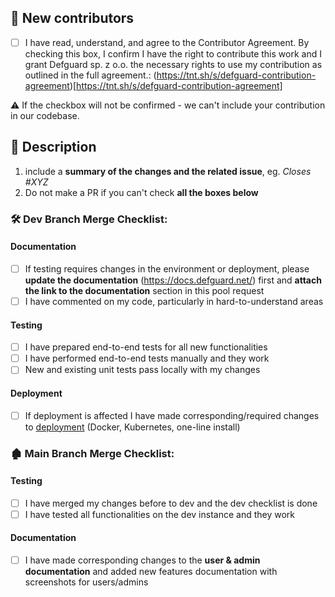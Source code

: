 ## 📝 New contributors 

- [ ] I have read, understand, and agree to the Contributor Agreement. By checking this box, I confirm I have the right to contribute this work and I grant Defguard sp. z o.o. the necessary rights to use my contribution as outlined in the full agreement.: (https://tnt.sh/s/defguard-contribution-agreement)[https://tnt.sh/s/defguard-contribution-agreement]

⚠︎ If the checkbox will not be confirmed - we can't include your contribution in our codebase.

## 📖 Description

1. include a **summary of the changes and the related issue**, eg. _Closes #XYZ_
2. Do not make a PR if you can't check **all the boxes below**

### 🛠️ Dev Branch Merge Checklist:

#### Documentation

- [ ] If testing requires changes in the environment or deployment, please **update the documentation** (https://docs.defguard.net/) first and **attach the link to the documentation** section in this pool request
- [ ] I have commented on my code, particularly in hard-to-understand areas

#### Testing

- [ ] I have prepared end-to-end tests for all new functionalities
- [ ] I have performed end-to-end tests manually and they work
- [ ] New and existing unit tests pass locally with my changes

#### Deployment

- [ ] If deployment is affected I have made corresponding/required changes to [deployment](https://github.com/defguard/deployment) (Docker, Kubernetes, one-line install)

### 🏚️ Main Branch Merge Checklist:

#### Testing

- [ ] I have merged my changes before to dev and the dev checklist is done
- [ ] I have tested all functionalities on the dev instance and they work

#### Documentation

- [ ] I have made corresponding changes to the **user & admin documentation** and added new features documentation with screenshots for users/admins
